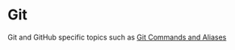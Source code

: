 # Git

Git and GitHub specific topics such as [Git Commands and Aliases](git-commands-and-aliases.md)
